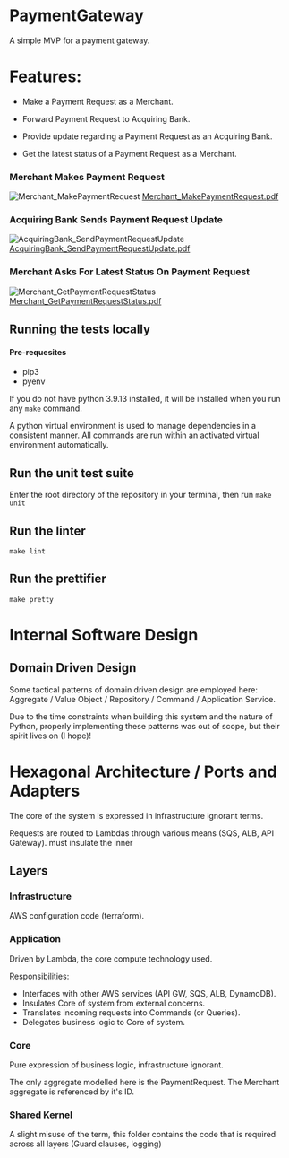 # PaymentGateway

A simple MVP for a payment gateway.

# Features:

- Make a Payment Request as a Merchant.

- Forward Payment Request to Acquiring Bank.

- Provide update regarding a Payment Request as an Acquiring Bank.

- Get the latest status of a Payment Request as a Merchant.


### Merchant Makes Payment Request

![Merchant_MakePaymentRequest](https://user-images.githubusercontent.com/58389740/200094893-f41303fb-c995-4e4c-be10-48c27e341fb8.svg)
[Merchant_MakePaymentRequest.pdf](https://github.com/arttatum/PaymentGateway/files/9942662/Merchant_MakePaymentRequest.pdf)


### Acquiring Bank Sends Payment Request Update

![AcquiringBank_SendPaymentRequestUpdate](https://user-images.githubusercontent.com/58389740/200094906-91c4c3db-3154-486c-8c55-cbb5f62febe7.svg)
[AcquiringBank_SendPaymentRequestUpdate.pdf](https://github.com/arttatum/PaymentGateway/files/9942664/AcquiringBank_SendPaymentRequestUpdate.pdf)

### Merchant Asks For Latest Status On Payment Request

![Merchant_GetPaymentRequestStatus](https://user-images.githubusercontent.com/58389740/200094898-28f993d9-1b76-432a-9d9f-2cef245e571b.svg)
[Merchant_GetPaymentRequestStatus.pdf](https://github.com/arttatum/PaymentGateway/files/9942663/Merchant_GetPaymentRequestStatus.pdf)


## Running the tests locally

#### Pre-requesites
- pip3
- pyenv

If you do not have python 3.9.13 installed, it will be installed when you run any `make` command. 

A python virtual environment is used to manage dependencies in a consistent manner. All commands are run within an activated virtual environment automatically.

## Run the unit test suite

Enter the root directory of the repository in your terminal, then run `make unit` 

## Run the linter 

`make lint`

## Run the prettifier

`make pretty`


# Internal Software Design

## Domain Driven Design

Some tactical patterns of domain driven design are employed here: Aggregate / Value Object / Repository / Command / Application Service.

Due to the time constraints when building this system and the nature of Python, properly implementing these patterns was out of scope, but their spirit lives on (I hope)!


# Hexagonal Architecture / Ports and Adapters

The core of the system is expressed in infrastructure ignorant terms.

Requests are routed to Lambdas through various means (SQS, ALB, API Gateway). must insulate the inner 


## Layers

### Infrastructure

AWS configuration code (terraform).

### Application

Driven by Lambda, the core compute technology used.

Responsibilities:
- Interfaces with other AWS services (API GW, SQS, ALB, DynamoDB).
- Insulates Core of system from external concerns. 
- Translates incoming requests into Commands (or Queries).
- Delegates business logic to Core of system.

### Core

Pure expression of business logic, infrastructure ignorant.

The only aggregate modelled here is the PaymentRequest. The Merchant aggregate is referenced by it's ID.

### Shared Kernel

A slight misuse of the term, this folder contains the code that is required across all layers (Guard clauses, logging)
